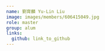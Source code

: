 ```yaml
---
name: 劉育麟 Yu-Lin Liu 
image: images/members/606415049.jpg 
role: master
group: alum
links:
  github: link_to_github 
---
```

